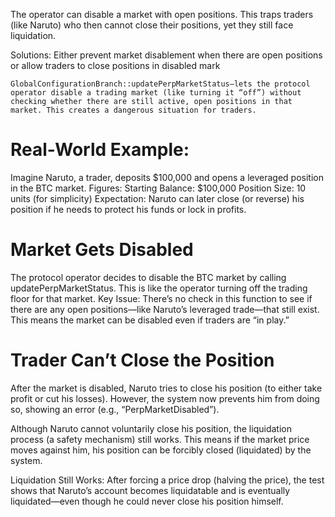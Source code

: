 The operator can disable a market with open positions. This traps traders (like Naruto) who then cannot close their positions, yet they still face liquidation.

Solutions: Either prevent market disablement when there are open positions or allow traders to close positions in disabled mark

`GlobalConfigurationBranch::updatePerpMarketStatus—lets the protocol operator disable a trading market (like turning it “off”) without checking whether there are still active, open positions in that market. This creates a dangerous situation for traders.`

# Real-World Example:
Imagine Naruto, a trader, deposits $100,000 and opens a leveraged position in the BTC market.
Figures:
Starting Balance: $100,000
Position Size: 10 units (for simplicity)
Expectation: Naruto can later close (or reverse) his position if he needs to protect his funds or lock in profits.

# Market Gets Disabled
The protocol operator decides to disable the BTC market by calling updatePerpMarketStatus. This is like the operator turning off the trading floor for that market.
Key Issue:
There’s no check in this function to see if there are any open positions—like Naruto’s leveraged trade—that still exist. This means the market can be disabled even if traders are “in play.”

# Trader Can’t Close the Position

After the market is disabled, Naruto tries to close his position (to either take profit or cut his losses). However, the system now prevents him from doing so, showing an error (e.g., “PerpMarketDisabled”).

Although Naruto cannot voluntarily close his position, the liquidation process (a safety mechanism) still works. This means if the market price moves against him, his position can be forcibly closed (liquidated) by the system.

Liquidation Still Works: After forcing a price drop (halving the price), the test shows that Naruto’s account becomes liquidatable and is eventually liquidated—even though he could never close his position himself.



